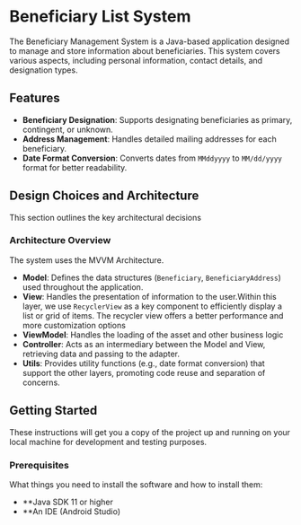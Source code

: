 # Beneficiary List System

The Beneficiary Management System is a Java-based application designed to manage and store information about beneficiaries. This system covers various aspects, including personal information, contact details, and designation types.

## Features
- **Beneficiary Designation**: Supports designating beneficiaries as primary, contingent, or unknown.
- **Address Management**: Handles detailed mailing addresses for each beneficiary.
- **Date Format Conversion**: Converts dates from `MMddyyyy` to `MM/dd/yyyy` format for better readability.

## Design Choices and Architecture

This section outlines the key architectural decisions

### Architecture Overview

The system uses the MVVM Architecture.

- **Model**: Defines the data structures (`Beneficiary`, `BeneficiaryAddress`) used throughout the application.
- **View**: Handles the presentation of information to the user.Within this layer, we use `RecyclerView` as a key component to efficiently display a list or grid of items.  The recycler view offers a better performance and more customization options
- **ViewModel**: Handles the loading of the asset and other business logic
- **Controller**: Acts as an intermediary between the Model and View, retrieving data and passing to the adapter.
- **Utils**: Provides utility functions (e.g., date format conversion) that support the other layers, promoting code reuse and separation of concerns.

## Getting Started

These instructions will get you a copy of the project up and running on your local machine for development and testing purposes.

### Prerequisites

What things you need to install the software and how to install them:
- **Java SDK 11 or higher
- **An IDE (Android Studio)